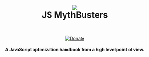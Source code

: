 <h1 align="center">
  <a href="https://mythbusters.js.org"><img src="https://cdn.jsdelivr.net/gh/Kikobeats/js-mythbusters@d738e2f6/docs/logo.svg"></a>
  <br>
  JS MythBusters
  <br>
  <br>
</h1>

<p align="center">
  <a class="badge" target="_blank" href="https://paypal.me/kikobeats"><img src="https://img.shields.io/badge/donate-paypal-blue.svg?style=flat-square" alt="Donate"></a>
</p>

<h4 align="center">A JavaScript optimization handbook from a high level point of view.</h4>

<br>
